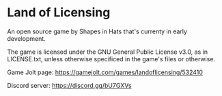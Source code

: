 # Land of Licensing
An open source game by Shapes in Hats that's currenty in early development.

The game is licensed under the GNU General Public License v3.0, as in LICENSE.txt, unless otherwise specificed in the game's files or otherwise.

Game Jolt page: https://gamejolt.com/games/landoflicensing/532410

Discord server: https://discord.gg/bU7GXVs
